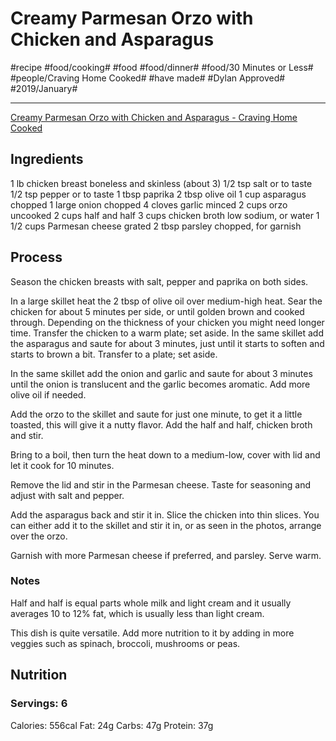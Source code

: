 # Creamy Parmesan Orzo with Chicken and Asparagus
#recipe #food/cooking# #food #food/dinner# #food/30 Minutes or Less# #people/Craving Home Cooked# #have made# #Dylan Approved# #2019/January#
- - - -
[Creamy Parmesan Orzo with Chicken and Asparagus - Craving Home Cooked](https://cravinghomecooked.com/creamy-parmesan-orzo-with-chicken-and-asparagus/)

## Ingredients
1 lb chicken breast boneless and skinless (about 3)
1/2 tsp salt or to taste
1/2 tsp pepper or to taste
1 tbsp paprika
2 tbsp olive oil
1 cup asparagus chopped
1 large onion chopped
4 cloves garlic minced
2 cups orzo uncooked
2 cups half and half
3 cups chicken broth low sodium, or water
1 1/2 cups Parmesan cheese grated
2 tbsp parsley chopped, for garnish

## Process
Season the chicken breasts with salt, pepper and paprika on both sides.

In a large skillet heat the 2 tbsp of olive oil over medium-high heat. Sear the chicken for about 5 minutes per side, or until golden brown and cooked through. Depending on the thickness of your chicken you might need longer time. Transfer the chicken to a warm plate; set aside.
In the same skillet add the asparagus and saute for about 3 minutes, just until it starts to soften and starts to brown a bit. Transfer to a plate; set aside.

In the same skillet add the onion and garlic and saute for about 3 minutes until the onion is translucent and the garlic becomes aromatic. Add more olive oil if needed.

Add the orzo to the skillet and saute for just one minute, to get it a little toasted, this will give it a nutty flavor. Add the half and half, chicken broth and stir. 

Bring to a boil, then turn the heat down to a medium-low, cover with lid and let it cook for 10 minutes. 

Remove the lid and stir in the Parmesan cheese. Taste for seasoning and adjust with salt and pepper.

Add the asparagus back and stir it in. Slice the chicken into thin slices. You can either add it to the skillet and stir it in, or as seen in the photos, arrange over the orzo.

Garnish with more Parmesan cheese if preferred, and parsley. Serve warm.

### Notes
Half and half is equal parts whole milk and light cream and it usually averages 10 to 12% fat, which is usually less than light cream. 
 
This dish is quite versatile. Add more nutrition to it by adding in more veggies such as spinach, broccoli, mushrooms or peas.

## Nutrition
### Servings: 6
Calories: 556cal
Fat: 24g
Carbs: 47g
Protein: 37g